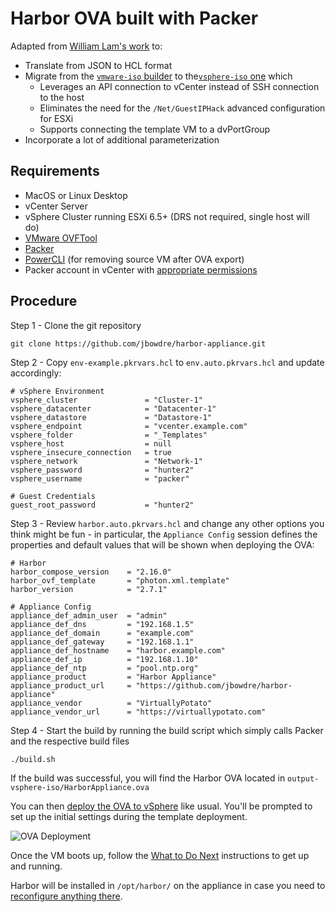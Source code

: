 # Harbor OVA built with Packer
Adapted from [William Lam's work](https://github.com/lamw/harbor-appliance) to:
- Translate from JSON to HCL format
- Migrate from the [`vmware-iso` builder](https://www.packer.io/plugins/builders/vmware/iso) to the[`vsphere-iso` one](https://www.packer.io/plugins/builders/vsphere/vsphere-iso) which
  - Leverages an API connection to vCenter instead of SSH connection to the host
  - Eliminates the need for the `/Net/GuestIPHack` advanced configuration for ESXi
  - Supports connecting the template VM to a dvPortGroup
- Incorporate a lot of additional parameterization

## Requirements

* MacOS or Linux Desktop
* vCenter Server
* vSphere Cluster running ESXi 6.5+ (DRS not required, single host will do)
* [VMware OVFTool](https://developer.vmware.com/web/tool/4.4.0/ovf)
* [Packer](https://www.packer.io/intro/getting-started/install.html)
* [PowerCLI](https://developer.vmware.com/powercli/installation-guide) (for removing source VM after OVA export)
* Packer account in vCenter with [appropriate permissions](https://www.packer.io/plugins/builders/vsphere/vsphere-iso#required-vsphere-privileges)

## Procedure
Step 1 - Clone the git repository
```
git clone https://github.com/jbowdre/harbor-appliance.git
```

Step 2 - Copy `env-example.pkrvars.hcl` to `env.auto.pkrvars.hcl` and update accordingly:
```
# vSphere Environment
vsphere_cluster               = "Cluster-1"
vsphere_datacenter            = "Datacenter-1"
vsphere_datastore             = "Datastore-1"
vsphere_endpoint              = "vcenter.example.com"
vsphere_folder                = "_Templates"
vsphere_host                  = null
vsphere_insecure_connection   = true
vsphere_network               = "Network-1"
vsphere_password              = "hunter2"
vsphere_username              = "packer"

# Guest Credentials
guest_root_password           = "hunter2"
```

Step 3 - Review `harbor.auto.pkrvars.hcl` and change any other options you think might be fun - in particular, the `Appliance Config` session defines the properties and default values that will be shown when deploying the OVA:
```
# Harbor
harbor_compose_version    = "2.16.0"
harbor_ovf_template       = "photon.xml.template"
harbor_version            = "2.7.1"

# Appliance Config
appliance_def_admin_user  = "admin"
appliance_def_dns         = "192.168.1.5"
appliance_def_domain      = "example.com"
appliance_def_gateway     = "192.168.1.1"
appliance_def_hostname    = "harbor.example.com"
appliance_def_ip          = "192.168.1.10"
appliance_def_ntp         = "pool.ntp.org"
appliance_product         = "Harbor Appliance"
appliance_product_url     = "https://github.com/jbowdre/harbor-appliance"
appliance_vendor          = "VirtuallyPotato"
appliance_vendor_url      = "https://virtuallypotato.com"
```

Step 4 - Start the build by running the build script which simply calls Packer and the respective build files
```
./build.sh
````

If the build was successful, you will find the Harbor OVA located in `output-vsphere-iso/HarborAppliance.ova`

You can then [deploy the OVA to vSphere](https://docs.vmware.com/en/VMware-vSphere/7.0/com.vmware.vsphere.vm_admin.doc/GUID-17BEDA21-43F6-41F4-8FB2-E01D275FE9B4.html) like usual. You'll be prompted to set up the initial settings during the template deployment.

![OVA Deployment](res/ova_deployment.png)

Once the VM boots up, follow the [What to Do Next](https://goharbor.io/docs/2.7.0/install-config/run-installer-script/#what-to-do-next) instructions to get up and running.

Harbor will be installed in `/opt/harbor/` on the appliance in case you need to [reconfigure anything there](https://goharbor.io/docs/2.7.0/install-config/reconfigure-manage-lifecycle/).
